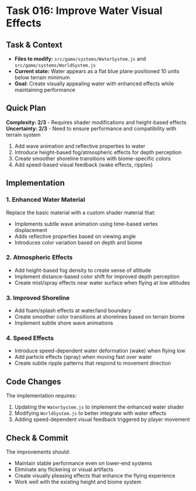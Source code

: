 # Task 016: Improve Water Visual Effects

## Task & Context
- **Files to modify:** `src/game/systems/WaterSystem.js` and `src/game/systems/WorldSystem.js`
- **Current state:** Water appears as a flat blue plane positioned 10 units below terrain minimum
- **Goal:** Create visually appealing water with enhanced effects while maintaining performance

## Quick Plan
**Complexity: 2/3** - Requires shader modifications and height-based effects
**Uncertainty: 2/3** - Need to ensure performance and compatibility with terrain system

1. Add wave animation and reflective properties to water
2. Introduce height-based fog/atmospheric effects for depth perception
3. Create smoother shoreline transitions with biome-specific colors
4. Add speed-based visual feedback (wake effects, ripples)

## Implementation

### 1. Enhanced Water Material
Replace the basic material with a custom shader material that:
- Implements subtle wave animation using time-based vertex displacement
- Adds reflective properties based on viewing angle
- Introduces color variation based on depth and biome

### 2. Atmospheric Effects
- Add height-based fog density to create sense of altitude
- Implement distance-based color shift for improved depth perception
- Create mist/spray effects near water surface when flying at low altitudes

### 3. Improved Shoreline
- Add foam/splash effects at water/land boundary
- Create smoother color transitions at shorelines based on terrain biome
- Implement subtle shore wave animations

### 4. Speed Effects
- Introduce speed-dependent water deformation (wake) when flying low
- Add particle effects (spray) when moving fast over water
- Create subtle ripple patterns that respond to movement direction

## Code Changes
The implementation requires:
1. Updating the `WaterSystem.js` to implement the enhanced water shader
2. Modifying `WorldSystem.js` to better integrate with water effects
3. Adding speed-dependent visual feedback triggered by player movement

## Check & Commit
The improvements should:
- Maintain stable performance even on lower-end systems
- Eliminate any flickering or visual artifacts
- Create visually pleasing effects that enhance the flying experience
- Work well with the existing height and biome system
